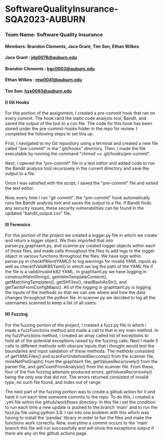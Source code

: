 # SoftwareQualityInsurance-SQA2023-AUBURN

### Team Name: Software Quality Insurance

#### Members: Brandon Clements, Jace Grant, Tim Son, Ethan Wilkes

#### Jace Grant : jdg0078@auburn.edu

#### Brandon Clements : bgc0003@auburn.edu

#### Ethan Wilkes : rew0041@auburn.edu

#### Tim Son: hzs0093@auburn.edu


#### I) Git Hooks
For this portion of the assignment, I created a pre-commit hook that ran on every commit. The hook rand the static code analysis tool, Bandit, and saved the output of the tool to a csv file. The code for this hook has been stored under the pre-commit-hooks folder in the repo for review. I completed the following steps to set this up.  

First, I navigated to my Git repository using a terminal and created a new file called "pre-commit" in the ".git/hooks" directory. Then, I made the file executable by running the command "chmod +x .git/hooks/pre-commit".

Next, I opened the "pre-commit" file in a text editor and added code to run the Bandit analysis tool recursively in the current directory and save the output to a file. 

Once I was satisfied with the script, I saved the "pre-commit" file and exited the text editor.

Now, every time I run "git commit", the "pre-commit" hook automatically runs the Bandit analysis tool and saves the output to a file. If Bandit finds any security issues, these security vulnerabilities can be found in the updated "bandit_output.csv" file.

#### II) Forensics
For this portion of the project we created a logger.py file in which we create and return a logger object. We then imported that into parser.py,graphtaint.py, and scanner.py created logger objects within each of those files, and made calls throughout the files to add logs to the logger object in various functions throughout the files. We have logs within parser.py in checkIfWeirdYAML() to log warnings for invalid YAML inputs as well as checkIfValidK8SYaml() in which we log the path of the YAML file if the file is a valid/invalid k82 YAML. In graphtaint.py we have logging in constructHelmString(), getHelmTemplateContent(), getMatchingTemplates(), getSHFiles(), readBashAsStr(), and getTaintsFromConfigMaps(). All of the logging in graphtaint.py is logging the inputs of the methods so that we can see where and how the data changes throughout the python file. In scanner.py we decided to log all the usernames scanned to keep a list of all users.

#### III) Fuzzing
For the fuzzing portion of the project, I created a fuzz.py file in which i made a fuzzFunctions method and made a call to that in my main method. In my fuzzFunctions method, i created an array called list of exceptions to hold all of the potential exceptions raised by the fuzzing calls. Next I made 5 calls to different methods with obscure inputs that i thought would test the boundaries and input validation of these methods. The methods consisted of getYAMLFiles() and scanForUndefinedSeccomp() from the scanner file, mineNetPolGraph() from the graphtaint file, getValuesRecurisvely() from the parser file, and getCountFromAnalysis() from the scanner file. From these, four of the five fuzzing attempts produced errors, getValuesRecurisvely() being the only one that did not. The errors returned consisted of invalid type, no such file found, and index out of range.

The next part of the fuzzing portion was to create a github action for it and have it run each time someone commits to the repo. To do this, i created a .yml file within the github/workflows directory. In this file i set the condition to run each time a new update is pushed to the branch 'main' and to run the fuzz.py file using python 3.9. I ran into one problem with this which was having to install the 'pandas' library in order to fun the files and make the functions work correctly. Now, everytime a commit occurs to the 'main' branch this file will run successfully and will show the exceptions output if there are any on the github actions page.
